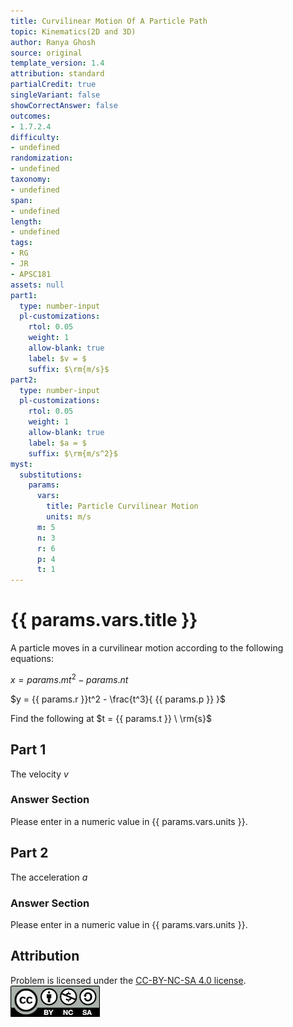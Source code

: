 ```yaml
---
title: Curvilinear Motion Of A Particle Path
topic: Kinematics(2D and 3D)
author: Ranya Ghosh
source: original
template_version: 1.4
attribution: standard
partialCredit: true
singleVariant: false
showCorrectAnswer: false
outcomes:
- 1.7.2.4
difficulty:
- undefined
randomization:
- undefined
taxonomy:
- undefined
span:
- undefined
length:
- undefined
tags:
- RG
- JR
- APSC181
assets: null
part1:
  type: number-input
  pl-customizations:
    rtol: 0.05
    weight: 1
    allow-blank: true
    label: $v = $
    suffix: $\rm{m/s}$
part2:
  type: number-input
  pl-customizations:
    rtol: 0.05
    weight: 1
    allow-blank: true
    label: $a = $
    suffix: $\rm{m/s^2}$
myst:
  substitutions:
    params:
      vars:
        title: Particle Curvilinear Motion
        units: m/s
      m: 5
      n: 3
      r: 6
      p: 4
      t: 1
---
```

# {{ params.vars.title }}
A particle moves in a curvilinear motion according to the following equations:

$x = {{ params.m }}t^2 - {{ params.n }}t$

$y = {{ params.r }}t^2 - \frac{t^3}{ {{ params.p }} }$

Find the following at $t = {{ params.t }} \ \rm{s}$

## Part 1

The velocity $v$

### Answer Section

Please enter in a numeric value in {{ params.vars.units }}.

## Part 2

The acceleration $a$

### Answer Section

Please enter in a numeric value in {{ params.vars.units }}.

## Attribution

Problem is licensed under the [CC-BY-NC-SA 4.0 license](https://creativecommons.org/licenses/by-nc-sa/4.0/).<br> ![The Creative Commons 4.0 license requiring attribution-BY, non-commercial-NC, and share-alike-SA license.](https://raw.githubusercontent.com/firasm/bits/master/by-nc-sa.png)